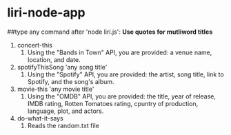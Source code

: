 # liri-node-app
##type any command after 'node liri.js':
**Use quotes for mutliword titles**
1. concert-this
    1. Using the "Bands in Town" API, you are provided: a venue name, location, and date.
1. spotifyThisSong 'any song title'
    1. Using the "Spotify" API, you are provided: the artist, song title, link to Spotify, and the song's album.
1. movie-this 'any movie title'
    1. Using the "OMDB" API, you are provided: the title, year of release, IMDB rating, Rotten Tomatoes rating, cpuntry of production, language, plot, and actors.
1. do-what-it-says 
    1. Reads the random.txt file
    
